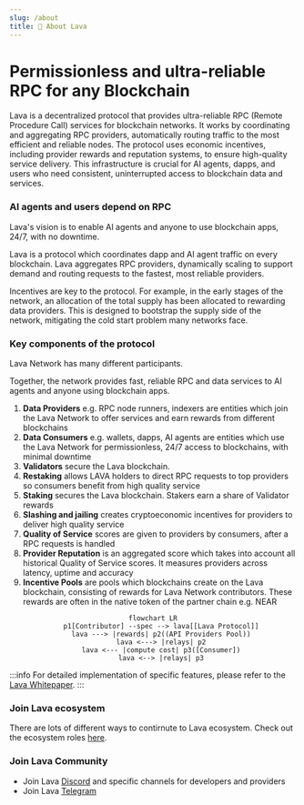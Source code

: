 ```yaml
---
slug: /about
title: 🌋 About Lava
---
```


# Permissionless and ultra-reliable RPC for any Blockchain


Lava is a decentralized protocol that provides ultra-reliable RPC (Remote Procedure Call) services for blockchain networks. It works by coordinating and aggregating RPC providers, automatically routing traffic to the most efficient and reliable nodes. The protocol uses economic incentives, including provider rewards and reputation systems, to ensure high-quality service delivery. This infrastructure is crucial for AI agents, dapps, and users who need consistent, uninterrupted access to blockchain data and services.



### AI agents and users depend on RPC

Lava's vision is to enable AI agents and anyone to use blockchain apps, 24/7, with no downtime.

Lava is a protocol which coordinates dapp and AI agent traffic on every blockchain. Lava aggregates RPC providers, dynamically scaling to support demand and routing requests to the fastest, most reliable providers.

Incentives are key to the protocol. For example, in the early stages of the network, an allocation of the total supply has been allocated to rewarding data providers. This is designed to bootstrap the supply side of the network, mitigating the cold start problem many networks face.



### Key components of the protocol


Lava Network has many different participants. 


Together, the network provides fast, reliable RPC and data services to AI agents and anyone using blockchain apps. 

1. **Data Providers** e.g. RPC node runners, indexers are entities which join the Lava Network to offer services and earn rewards from different blockchains
2. **Data Consumers** e.g. wallets, dapps, AI agents are entities which use the Lava Network for permissionless, 24/7 access to blockchains, with minimal downtime
4. **Validators** secure the Lava blockchain.
3. **Restaking** allows LAVA holders to direct RPC requests to top providers so consumers benefit from high quality service 
4. **Staking** secures the Lava blockchain. Stakers earn a share of Validator rewards
5. **Slashing and jailing** creates cryptoeconomic incentives for providers to deliver high quality service
6. **Quality of Service** scores are given to providers by consumers, after a RPC requests is handled
7. **Provider Reputation** is an aggregated score which takes into account all historical Quality of Service scores. It measures providers across latency, uptime and accuracy
8. **Incentive Pools** are pools which blockchains create on the Lava blockchain, consisting of rewards for Lava Network contributors. These rewards are often in the native token of the partner chain e.g. NEAR

<center>

```mermaid
flowchart LR
    p1[Contributor] --spec --> lava[[Lava Protocol]]
    lava ---> |rewards| p2((API Providers Pool))
    lava <---> |relays| p2
    lava <--- |compute cost| p3([Consumer])
    lava <--> |relays| p3
```

</center>

:::info
For detailed implementation of specific features, please refer to the [Lava Whitepaper](https://lavanet.xyz/whitepaper).
:::


### Join Lava ecosystem

There are lots of different ways to contirnute to Lava ecosystem. Check out the ecosystem roles [here](./key-roles).

### Join Lava Community

- Join Lava [Discord](https://discord.gg/lavanetxyz) and specific channels for developers and providers
- Join Lava [Telegram](https://t.me/officiallavanetwork)

